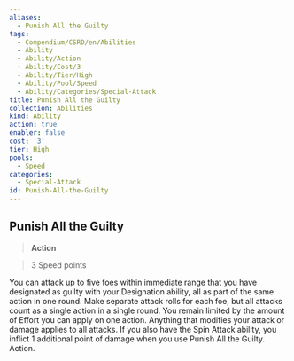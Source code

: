 ```yaml
---
aliases:
  - Punish All the Guilty
tags:
  - Compendium/CSRD/en/Abilities
  - Ability
  - Ability/Action
  - Ability/Cost/3
  - Ability/Tier/High
  - Ability/Pool/Speed
  - Ability/Categories/Special-Attack
title: Punish All the Guilty
collection: Abilities
kind: Ability
action: true
enabler: false
cost: '3'
tier: High
pools:
  - Speed
categories:
  - Special-Attack
id: Punish-All-the-Guilty
---
```

## Punish All the Guilty    
>**Action**    
>3 Speed points  
    
You can attack up to five foes within immediate range that you have designated as guilty with your Designation ability, all as part of the same action in one round. Make separate attack rolls for each foe, but all attacks count as a single action in a single round. You remain limited by the amount of Effort you can apply on one action. Anything that modifies your attack or damage applies to all attacks. If you also have the Spin Attack ability, you inflict 1 additional point of damage when you use Punish All the Guilty. Action.
